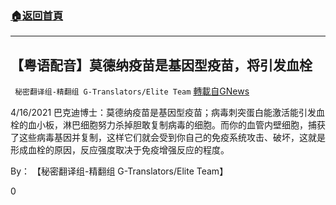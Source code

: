 ###  [:house:返回首頁](https://github.com/ourhimalayas/txt)
---

## 【粤语配音】莫德纳疫苗是基因型疫苗，将引发血栓
` 秘密翻译组-精翻组 G-Translators/Elite Team` [轉載自GNews](https://gnews.org/zh-hans/1201862/)

4/16/2021 巴克迪博士：莫德纳疫苗是基因型疫苗；病毒刺突蛋白能激活能引发血栓的血小板，淋巴细胞努力杀掉胆敢复制病毒的细胞。而你的血管内壁细胞，捕获了这些病毒基因并复制，这样它们就会受到你自己的免疫系统攻击、破坏，这就是形成血栓的原因，反应强度取决于免疫增强反应的程度。

By： 【秘密翻译组-精翻组 G-Translators/Elite Team】

0
